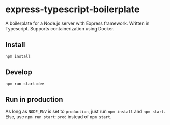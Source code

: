 # express-typescript-boilerplate
A boilerplate for a Node.js server with Express framework. Written in Typescript. Supports containerization using Docker.

## Install
`npm install`

## Develop
`npm run start:dev`

## Run in production
As long as `NODE_ENV` is set to `production`, just run `npm install` and `npm start`. Else, use `npm run start:prod` instead of `npm start`.
 